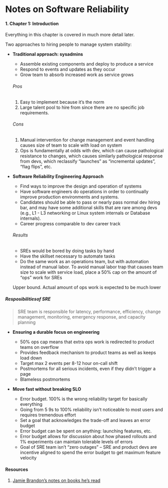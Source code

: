 # Notes on Software Reliability

#### 1. Chapter 1: Introduction

Everything in this chapter is covered in much more detail later.

Two approaches to hiring people to manage system stability:

- <b>Traditional approach: sysadmins</b>

  - Assemble existing components and deploy to produce a service
  - Respond to events and updates as they occur
  - Grow team to absorb increased work as service grows
  
  
  ###### Pros
    1. Easy to implement because it’s the norm
    2. Large talent pool to hire from since there are no specific job requirements.
    
  ###### Cons
    1. Manual intervention for change management and event handling causes size of team to scale with load on system
    2. Ops is fundamentally at odds with dev, which can cause pathological resistance to changes, which causes similarly pathological response from devs, which reclassify “launches” as “incremental updates”, “flag flips”, etc.
    

- <b> Software Reliability Engineering Approach </b>
  - Find ways to improve the design and operation of systems 
  - Have software engineers do operations in order to continually improve production environments and systems.
  - Candidates should be able to pass or nearly pass normal dev hiring bar, and may have some additional skills that are rare among devs (e.g., L1 - L3 networking or Linux system internals or Database internals).
  - Career progress comparable to dev career track

  ###### Results
  - SREs would be bored by doing tasks by hand
  - Have the skillset necessary to automate tasks
  - Do the same work as an operations team, but with automation instead of manual labor. To avoid manual labor trap that causes team size to scale with service load, place a 50% cap on the amount of “ops” work for SREs

  Upper bound. Actual amount of ops work is expected to be much lower

##### Resposibilitiesof SRE

> SRE team is responsible for latency, performance, efficiency, change management, monitoring, emergency response, and capacity planning

- <b> Ensuring a durable focus on engineering</b>
  - 50% ops cap means that extra ops work is redirected to product teams on overflow
  - Provides feedback mechanism to product teams as well as keeps load down
  - Target max 2 events per 8-12 hour on-call shift
  - Postmortems for all serious incidents, even if they didn’t trigger a page
  - Blameless postmortems

- <b> Move fast without breaking SLO</b>
  - Error budget. 100% is the wrong reliability target for basically everything
  - Going from 5 9s to 100% reliability isn’t noticeable to most users and requires tremendous effort
  - Set a goal that acknowledges the trade-off and leaves an error budget
  - Error budget can be spent on anything: launching features, etc.
  - Error budget allows for discussion about how phased rollouts and 1% experiments can maintain tolerable levels of errors
  - Goal of SRE team isn’t “zero outages” – SRE and product devs are incentive aligned to spend the error budget to get maximum feature velocity


#### Resources

1. [ Jamie Brandon’s notes on books he’s read](http://scattered-thoughts.net/)
